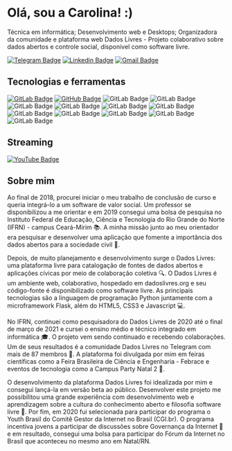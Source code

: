 # Olá, sou a Carolina! :)

Técnica em informática; Desenvolvimento web e Desktops; Organizadora da comunidade e plataforma web Dados Livres - Projeto colaborativo sobre dados abertos e controle social, dísponivel como software livre.

[![Telegram Badge](https://img.shields.io/badge/-carols0-2CA5E0?style=for-the-badge&logo=telegram&logoColor=white&link=https://t.me/carols0)](https://t.me/carols0)
[![Linkedin Badge](https://img.shields.io/badge/-mariacarolinass-blue?style=flat-square&logo=Linkedin&logoColor=white&link=https://www.linkedin.com/in/maria-carolinass/)](https://www.linkedin.com/in/maria-carolinass/)
[![Gmail Badge](https://img.shields.io/badge/-m.carolina.soares1@gmail.com-c14438?style=flat-square&logo=Gmail&logoColor=white&link=mailto:m.carolina.soares1@gmail.com)](mailto:m.carolina.soares1@gmail.com)

## Tecnologias e ferramentas 

[![GitLab Badge](https://img.shields.io/badge/-mariacarolinass-330F63?style=for-the-badge&logo=gitlab&logoColor=white&link=https://gitlab.com/mariacarolinass)](https://gitlab.com/mariacarolinass)
[![GitHub Badge](https://img.shields.io/badge/mariacarolinass-100000?style=for-the-badge&logo=github&logoColor=white&link=https://github.com/mariacarolinass)](https://github.com/mariacarolinass)
![GitLab Badge](https://img.shields.io/badge/Python-14354C?style=for-the-badge&logo=python&logoColor=white)
![GitLab Badge](https://img.shields.io/badge/HTML5-E34F26?style=for-the-badge&logo=html5&logoColor=white)
![GitLab Badge](https://img.shields.io/badge/CSS3-1572B6?style=for-the-badge&logo=css3&logoColor=white)
![GitLab Badge](https://img.shields.io/badge/JavaScript-323330?style=for-the-badge&logo=javascript&logoColor=F7DF1E)
![GitLab Badge](https://img.shields.io/badge/Java-ED8B00?style=for-the-badge&logo=java&logoColor=white)
![GitLab Badge](https://img.shields.io/badge/Markdown-000000?style=for-the-badge&logo=markdown&logoColor=white)
![GitLab Badge](https://img.shields.io/badge/Bootstrap-563D7C?style=for-the-badge&logo=bootstrap&logoColor=white)
![GitLab Badge](https://img.shields.io/badge/Flask-000000?style=for-the-badge&logo=flask&logoColor=white)
![GitLab Badge](https://img.shields.io/badge/MySQL-00000F?style=for-the-badge&logo=mysql&logoColor=white)
![GitLab Badge](https://img.shields.io/badge/SQLite-07405E?style=for-the-badge&logo=sqlite&logoColor=white)
![GitLab Badge](https://img.shields.io/badge/Git-F05032?style=for-the-badge&logo=git&logoColor=white)

## Streaming

[![YouTube Badge](https://img.shields.io/badge/-carolinasoares-FF0000?style=for-the-badge&logo=youtube&logoColor=white&link=https://www.youtube.com/channel/UCt9RvViwysLrjLGmwYEem2g)](https://www.youtube.com/channel/UCt9RvViwysLrjLGmwYEem2g)

## Sobre mim

Ao final de 2018, procurei iniciar o meu trabalho de conclusão de curso e queria integrá-lo a um software de valor social. Um professor se disponibilizou a me orientar e em 2019 consegui uma bolsa de pesquisa no Instituto Federal de Educação, Ciência e Tecnologia do Rio Grande do Norte (IFRN) - campus Ceará-Mirim :books:. A minha missão junto ao meu orientador era pesquisar e desenvolver uma aplicação que fomente a importância dos dados abertos para a sociedade civil :dart:.

Depois, de muito planejamento e desenvolvimento surge o Dados Livres: uma plataforma livre para catalogação de fontes de dados abertos e aplicações cívicas por meio de colaboração coletiva :mag:. O Dados Livres é um ambiente web, colaborativo, hospedado em dadoslivres.org e seu código-fonte é disponibilizado como software livre. As principais tecnologias são a linguagem de programação Python juntamente com a microframework Flask, além do HTML5, CSS3 e Javascript :computer:.

No IFRN, continuei como pesquisadora do Dados Livres de 2020 até o final de março de 2021 e cursei o ensino médio e técnico integrado em informática 
:mortar_board:. O projeto vem sendo continuado e recebendo colaborações. Um de seus resultados é a comunidade Dados Livres no Telegram com mais de 87 membros :speech_balloon:. A plataforma foi divulgada por mim em feiras científicas como a Feira Brasileira de Ciência e Engenharia - Febrace e eventos de tecnologia como a Campus Party Natal 2 :busts_in_silhouette:.

O desenvolvimento da plataforma Dados Livres foi idealizada por mim e consegui lançá-la em versão beta ao público. Desenvolver este projeto me possibilitou uma grande experiência com desenvolvimento web e aprendizagem sobre a cultura do conhecimento aberto e filosofia software livre :pushpin:. Por fim, em 2020 fui selecionada para participar do programa o Youth Brasil do Comitê Gestor da Internet no Brasil (CGI.br). O programa incentiva jovens a participar de discussões sobre Governança da Internet :notebook: e em resultado, consegui uma bolsa para participar do Fórum da Internet no Brasil que aconteceu no mesmo ano em Natal/RN.
